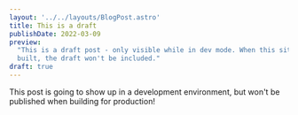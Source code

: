 ```yaml
---
layout: '../../layouts/BlogPost.astro'
title: This is a draft
publishDate: 2022-03-09
preview:
  "This is a draft post - only visible while in dev mode. When this site is
  built, the draft won't be included."
draft: true
---
```


This post is going to show up in a development environment, but won't be
published when building for production!
